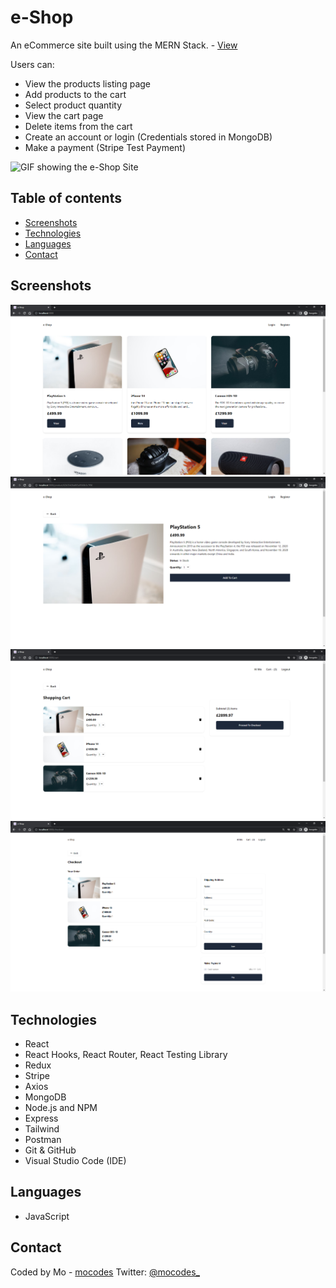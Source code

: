 # e-Shop

An eCommerce site built using the MERN Stack. - [View](https://e-shop-mocodes.herokuapp.com/)

Users can:

- View the products listing page
- Add products to the cart
- Select product quantity
- View the cart page
- Delete items from the cart
- Create an account or login (Credentials stored in MongoDB)
- Make a payment (Stripe Test Payment)

![GIF showing the e-Shop Site](frontend/src/images/e-shop.gif)

## Table of contents

- [Screenshots](#screenshots)
- [Technologies](#technologies)
- [Languages](#languages)
- [Contact](#contact)

## Screenshots

![Screenshot of e-Shop - Listing Page](frontend/src/images/screenshot-one.PNG)
![Screenshot of e-Shop - Product Info Page](frontend/src/images/screenshot-two.PNG)
![Screenshot of e-Shop - Cart Page](frontend/src/images/screenshot-three.PNG)
![Screenshot of e-Shop - Checkout Page](frontend/src/images/screenshot-four.PNG)

## Technologies

- React
- React Hooks, React Router, React Testing Library
- Redux
- Stripe
- Axios
- MongoDB
- Node.js and NPM
- Express
- Tailwind
- Postman
- Git & GitHub
- Visual Studio Code (IDE)

## Languages

- JavaScript

## Contact

Coded by Mo - [mocodes](https://mocodes.co.uk/)
Twitter: [@mocodes\_](https://twitter.com/mocodes_)
